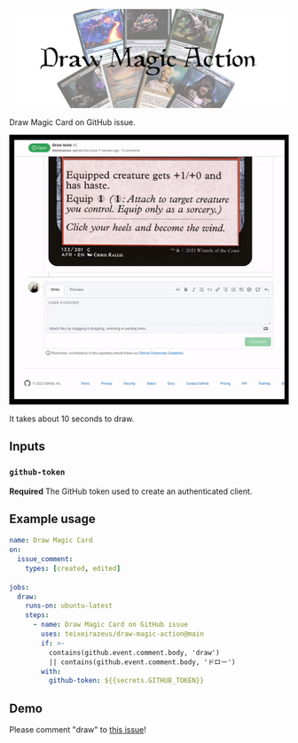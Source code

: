 ![banner](./banner.png)

Draw Magic Card on GitHub issue.

![example](./example-magic.gif)

It takes about 10 seconds to draw.

## Inputs

### `github-token`

**Required** The GitHub token used to create an authenticated client.

## Example usage

```yaml
name: Draw Magic Card
on:
  issue_comment:
    types: [created, edited]

jobs:
  draw:
    runs-on: ubuntu-latest
    steps:
      - name: Draw Magic Card on GitHub issue
        uses: teixeirazeus/draw-magic-action@main
        if: >-
          contains(github.event.comment.body, 'draw')
          || contains(github.event.comment.body, 'ドロー')
        with:
          github-token: ${{secrets.GITHUB_TOKEN}}
```

## Demo

Please comment "draw" to [this issue](https://github.com/teixeirazeus/draw-magic-action/issues/1)!

